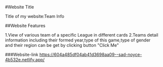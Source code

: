 #Website Title

Title of my website:Team Info

##Website Features

1.View of various team of a specific League in different cards
2.Teams detail information including their formed year,type of this game,type of gender and their region can be get by clicking button "Click Me"

###Website-link
https://604a485df04ab41d3698aa09--sad-noyce-4b532e.netlify.app/
